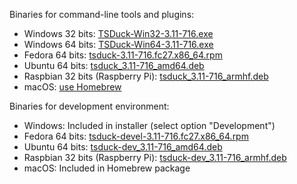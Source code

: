 Binaries for command-line tools and plugins:
* Windows 32 bits: [TSDuck-Win32-3.11-716.exe](https://github.com/tsduck/tsduck/releases/download/v3.11-716/TSDuck-Win32-3.11-716.exe)
* Windows 64 bits: [TSDuck-Win64-3.11-716.exe](https://github.com/tsduck/tsduck/releases/download/v3.11-716/TSDuck-Win64-3.11-716.exe)
* Fedora 64 bits: [tsduck-3.11-716.fc27.x86_64.rpm](https://github.com/tsduck/tsduck/releases/download/v3.11-716/tsduck-3.11-716.fc27.x86_64.rpm)
* Ubuntu 64 bits: [tsduck_3.11-716_amd64.deb](https://github.com/tsduck/tsduck/releases/download/v3.11-716/tsduck_3.11-716_amd64.deb)
* Raspbian 32 bits (Raspberry Pi): [tsduck_3.11-716_armhf.deb](https://github.com/tsduck/tsduck/releases/download/v3.11-716/tsduck_3.11-716_armhf.deb)
* macOS: [use Homebrew](https://github.com/tsduck/homebrew-tsduck/blob/master/README.md)

Binaries for development environment:
* Windows: Included in installer (select option "Development")
* Fedora 64 bits: [tsduck-devel-3.11-716.fc27.x86_64.rpm](https://github.com/tsduck/tsduck/releases/download/v3.11-716/tsduck-devel-3.11-716.fc27.x86_64.rpm)
* Ubuntu 64 bits: [tsduck-dev_3.11-716_amd64.deb](https://github.com/tsduck/tsduck/releases/download/v3.11-716/tsduck-dev_3.11-716_amd64.deb)
* Raspbian 32 bits (Raspberry Pi): [tsduck-dev_3.11-716_armhf.deb](https://github.com/tsduck/tsduck/releases/download/v3.11-716/tsduck-dev_3.11-716_armhf.deb)
* macOS: Included in Homebrew package
